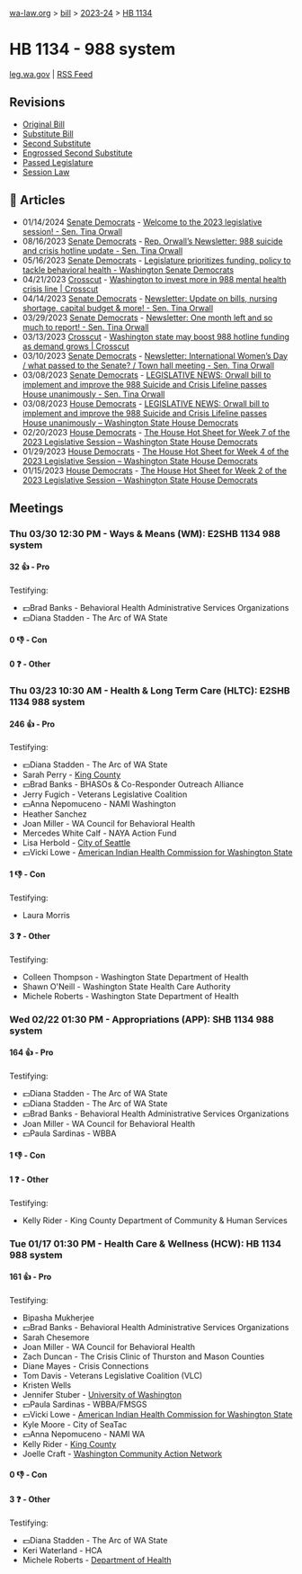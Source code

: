 [wa-law.org](/) > [bill](/bill/) > [2023-24](/bill/2023-24/) > [HB 1134](/bill/2023-24/hb/1134/)

# HB 1134 - 988 system
[leg.wa.gov](https://app.leg.wa.gov/billsummary?BillNumber=1134&Year=2023&Initiative=false) | [RSS Feed](./rss.xml)

## Revisions
* [Original Bill](1/)
* [Substitute Bill](S/)
* [Second Substitute](S2/)
* [Engrossed Second Substitute](S2.E/)
* [Passed Legislature](S2.PL/)
* [Session Law](S2.SL/)

## 📰 Articles
* 01/14/2024 [Senate Democrats](/org/senate_democrats/) - [Welcome to the 2023 legislative session! - Sen. Tina Orwall](https://senatedemocrats.wa.gov/orwall/2024/01/14/welcome-to-the-2023-legislative-session/#:~:text=HB%201134)
* 08/16/2023 [Senate Democrats](/org/senate_democrats/) - [Rep. Orwall’s Newsletter: 988 suicide and crisis hotline update - Sen. Tina Orwall](https://senatedemocrats.wa.gov/orwall/2023/08/16/rep-orwalls-newsletter-988-suicide-and-crisis-hotline-update/#:~:text=HB%201134)
* 05/16/2023 [Senate Democrats](/org/senate_democrats/) - [Legislature prioritizes funding, policy to tackle behavioral health - Washington Senate Democrats](https://senatedemocrats.wa.gov/blog/2023/05/16/legislature-prioritizes-funding-policy-to-tackle-behavioral-health/#:~:text=HB%201134)
* 04/21/2023 [Crosscut](/org/crosscut/) - [Washington to invest more in 988 mental health crisis line | Crosscut](https://crosscut.com/politics/2023/04/washington-invest-more-988-mental-health-crisis-line#:~:text=HB%201134)
* 04/14/2023 [Senate Democrats](/org/senate_democrats/) - [Newsletter: Update on bills, nursing shortage, capital budget & more! - Sen. Tina Orwall](https://senatedemocrats.wa.gov/orwall/2023/04/14/newsletter-update-on-bills-nursing-shortage-capital-budget-more/#:~:text=HB%201134)
* 03/29/2023 [Senate Democrats](/org/senate_democrats/) - [Newsletter: One month left and so much to report! - Sen. Tina Orwall](https://senatedemocrats.wa.gov/orwall/2023/03/29/newsletter-one-month-left-and-so-much-to-report/#:~:text=HB%201134)
* 03/13/2023 [Crosscut](/org/crosscut/) - [Washington state may boost 988 hotline funding as demand grows | Crosscut](https://crosscut.com/politics/2023/03/washington-state-may-boost-988-hotline-funding-demand-grows#:~:text=House%20Bill%201134)
* 03/10/2023 [Senate Democrats](/org/senate_democrats/) - [Newsletter: International Women’s Day / what passed to the Senate? / Town hall meeting - Sen. Tina Orwall](https://senatedemocrats.wa.gov/orwall/2023/03/10/newsletter-international-womens-day-what-passed-to-the-senate-town-hall-meeting/#:~:text=HB%201134)
* 03/08/2023 [Senate Democrats](/org/senate_democrats/) - [LEGISLATIVE NEWS: Orwall bill to implement and improve the 988 Suicide and Crisis Lifeline passes House unanimously - Sen. Tina Orwall](https://senatedemocrats.wa.gov/orwall/2023/03/08/legislative-news-orwall-bill-to-implement-and-improve-the-988-suicide-and-crisis-lifeline-passes-house-unanimously/#:~:text=House%20Bill%201134)
* 03/08/2023 [House Democrats](/org/house_democrats/) - [LEGISLATIVE NEWS: Orwall bill to implement and improve the 988 Suicide and Crisis Lifeline passes House unanimously – Washington State House Democrats](https://housedemocrats.wa.gov/blog/2023/03/08/orwall-bill-to-implement-and-improve-the-988-suicide-and-crisis-lifeline-passes-house-unanimously/#:~:text=House%20Bill%201134)
* 02/20/2023 [House Democrats](/org/house_democrats/) - [The House Hot Sheet for Week 7 of the 2023 Legislative Session – Washington State House Democrats](https://housedemocrats.wa.gov/blog/2023/02/20/the-house-hot-sheet-for-week-7-of-the-2023-legislative-session/#:~:text=HB%201134)
* 01/29/2023 [House Democrats](/org/house_democrats/) - [The House Hot Sheet for Week 4 of the 2023 Legislative Session – Washington State House Democrats](https://housedemocrats.wa.gov/blog/2023/01/29/the-house-hot-sheet-for-week-4-of-the-2023-legislative-session/#:~:text=HB%201134)
* 01/15/2023 [House Democrats](/org/house_democrats/) - [The House Hot Sheet for Week 2 of the 2023 Legislative Session – Washington State House Democrats](https://housedemocrats.wa.gov/blog/2023/01/15/the-house-hot-sheet-for-week-2-of-the-2023-legislative-session/#:~:text=HB%201134)

## Meetings
### Thu 03/30 12:30 PM - Ways & Means (WM): E2SHB 1134 988 system
#### 32 👍 - Pro
Testifying:
* 💵Brad Banks - Behavioral Health Administrative Services Organizations
* 💵Diana Stadden - The Arc of WA State

#### 0 👎 - Con

#### 0 ❓ - Other

### Thu 03/23 10:30 AM - Health & Long Term Care (HLTC): E2SHB 1134 988 system
#### 246 👍 - Pro
Testifying:
* 💵Diana Stadden - The Arc of WA State
* Sarah Perry - [King County](/org/king_county/)
* 💵Brad Banks - BHASOs & Co-Responder Outreach Alliance
* Jerry Fugich - Veterans Legislative Coalition
* 💵Anna Nepomuceno - NAMI Washington
* Heather Sanchez
* Joan Miller - WA Council for Behavioral Health
* Mercedes White Calf - NAYA Action Fund
* Lisa Herbold - [City of Seattle](/org/city_of_seattle/)
* 💵Vicki Lowe - [American Indian Health Commission for Washington State](/org/american_indian_health_commission_for_washington_state/)

#### 1 👎 - Con
Testifying:
* Laura Morris

#### 3 ❓ - Other
Testifying:
* Colleen Thompson - Washington State Department of Health
* Shawn O'Neill - Washington State Health Care Authority
* Michele Roberts - Washington State Department of Health

### Wed 02/22 01:30 PM - Appropriations (APP): SHB 1134 988 system
#### 164 👍 - Pro
Testifying:
* 💵Diana Stadden - The Arc of WA State
* 💵Diana Stadden - The Arc of WA State
* 💵Brad Banks - Behavioral Health Administrative Services Organizations
* Joan Miller - WA Council for Behavioral Health
* 💵Paula Sardinas - WBBA

#### 1 👎 - Con

#### 1 ❓ - Other
Testifying:
* Kelly Rider - King County Department of Community & Human Services

### Tue 01/17 01:30 PM - Health Care & Wellness (HCW): HB 1134 988 system
#### 161 👍 - Pro
Testifying:
* Bipasha Mukherjee
* 💵Brad Banks - Behavioral Health Administrative Services Organizations
* Sarah Chesemore
* Joan Miller - WA Council for Behavioral Health
* Zach Duncan - The Crisis Clinic of Thurston and Mason Counties
* Diane Mayes - Crisis Connections
* Tom Davis - Veterans Legislative Coalition (VLC)
* Kristen Wells
* Jennifer Stuber - [University of Washington](/org/university_of_washington/)
* 💵Paula Sardinas - WBBA/FMSGS
* 💵Vicki Lowe - [American Indian Health Commission for Washington State](/org/american_indian_health_commission_for_washington_state/)
* Kyle Moore - City of SeaTac
* 💵Anna Nepomuceno - NAMI WA
* Kelly Rider - [King County](/org/king_county/)
* Joelle Craft - [Washington Community Action Network](/org/washington_community_action_network/)

#### 0 👎 - Con

#### 3 ❓ - Other
Testifying:
* 💵Diana Stadden - The Arc of WA State
* Keri Waterland - HCA
* Michele Roberts - [Department of Health](/org/department_of_health/)
